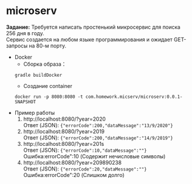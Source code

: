 # microserv
**Задание:** 
Требуется написать простенький микросервис для поиска 256 дня в году.  
Сервис создается на любом языке программирования и ожидает GET-запросы на 80-м порту.  
- Docker
    - Сборка образа： 
    ```
    gradle buildDocker
    ```
    - Создание container
    ```
    docker run -p 8080:8080 -t com.homework.micserv/microserv:0.0.1-SNAPSHOT
    ```
- Пример работы  
    1. http://localhost:8080/?year=2020  
    Ответ (JSON): ```{"errorCode":200,"dataMessage":"13/9/2020"}```
    2. http://localhost:8080/?year=2019  
    Ответ (JSON): ```{"errorCode":200,"dataMessage":"14/9/2019"}```
    3. http://localhost:8080/?year=201s  
    Ответ (JSON): ```{"errorCode":10,"dataMessage":""}```  
    Ошибка:errorCode":10 (Содержит нечисловые символы)
    4. http://localhost:8080/?year=209890238  
    Ответ (JSON): ```{"errorCode":20,"dataMessage":""}```  
    Ошибка:errorCode":20 (Слишком долго)
